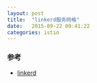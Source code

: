 ```yaml
---
layout: post
title:  "linkerd服务网格"
date:   2015-09-22 09:41:22
categories: istio
---
```


### 参考
+ [linkerd](https://linkerd.io/)
